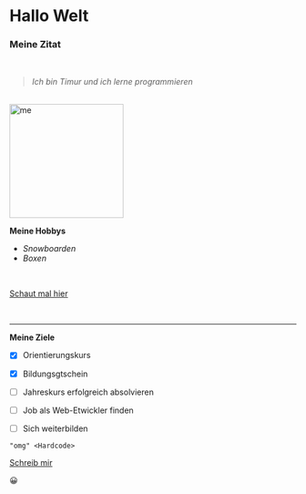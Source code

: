 # **Hallo Welt** 

### Meine Zitat
<br>

> *Ich bin Timur und ich lerne programmieren*

<br>



<img src="img/IMG-1472.PNG" alt="me" width="200">




<br>



**Meine Hobbys**

- *Snowboarden*
- *Boxen*

<br>



[Schaut mal hier](https://www.youtube.com/watch?v=kh29_SERH0Y)


<br>

---

**Meine Ziele**

- [X] Orientierungskurs
- [X] Bildungsgtschein
- [ ] Jahreskurs erfolgreich absolvieren
- [ ] Job als Web-Etwickler finden
- [ ] Sich weiterbilden


``` 
"omg" <Hardcode>

```


[Schreib mir](mailto:timur.koumbaev@gmail.com)

:grinning:
